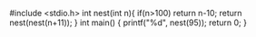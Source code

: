 #include <stdio.h>
int nest(int n){
    if(n>100) return n-10;
    return nest(nest(n+11));
}
int main()
{
    printf("%d", nest(95));
    return 0;
}
